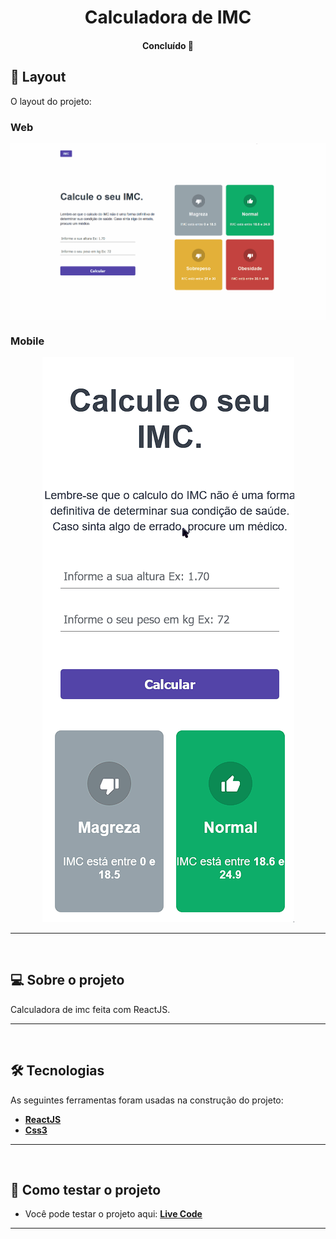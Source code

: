 <h1 align="center">
    Calculadora de IMC
</h1>

<h4 align="center"> 
	Concluído 🚀
</h4>


## 🎨 Layout

O layout do projeto:

### Web

<p align="center" style="display: flex; align-items: flex-start; justify-content: center;">
  <img src="./github/calculatordesktop.gif">
</p>

### Mobile

<p align="center">
  <img src="./github/calculatormobile.gif">
</p>

---
<br>

## 💻 Sobre o projeto

Calculadora de imc feita com ReactJS.

---
<br>

## 🛠 Tecnologias

As seguintes ferramentas foram usadas na construção do projeto:

-   **[ReactJS](https://github.com/topics/javascript)**
-   **[Css3](https://github.com/topics/css)**

---
<br>

## 🚀 Como testar o projeto

-   Você pode testar o projeto aqui: **[Live Code]()**
---
